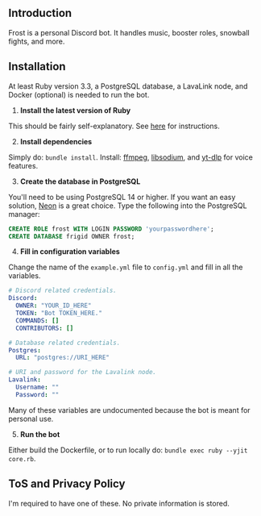 ## Introduction

Frost is a personal Discord bot. It handles music, booster roles, snowball fights, and more.

## Installation

At least Ruby version 3.3, a PostgreSQL database, a LavaLink node, and Docker (optional) is needed to run the bot.

1. **Install the latest version of Ruby**

This should be fairly self-explanatory. See [here](https://www.ruby-lang.org/en/documentation/installation/) for instructions.

2. **Install dependencies**

Simply do: `bundle install`. Install: [ffmpeg](https://www.ffmpeg.org/download.html), [libsodium](https://github.com/shardlab/discordrb/wiki/Installing-libsodium), and [yt-dlp](https://github.com/yt-dlp/yt-dlp) for voice features.

3. **Create the database in PostgreSQL**

You'll need to be using PostgreSQL 14 or higher. If you want an easy solution, [Neon](https://neon.tech/home) is a great choice. Type the following
into the PostgreSQL manager:

```sql
CREATE ROLE frost WITH LOGIN PASSWORD 'yourpasswordhere';
CREATE DATABASE frigid OWNER frost;
```

4. **Fill in configuration variables**

Change the name of the `example.yml` file to `config.yml` and fill in all the variables.

```yaml
# Discord related credentials.
Discord:
  OWNER: "YOUR_ID_HERE"
  TOKEN: "Bot TOKEN_HERE."
  COMMANDS: []
  CONTRIBUTORS: []

# Database related credentials.
Postgres:
  URL: "postgres://URI_HERE"

# URI and password for the Lavalink node.
Lavalink:
  Username: ""
  Password: ""
```

Many of these variables are undocumented because the bot is meant for personal use.

5. **Run the bot**

Either build the Dockerfile, or to run locally do: `bundle exec ruby --yjit core.rb`.

## ToS and Privacy Policy

I'm required to have one of these. No private information is stored.
